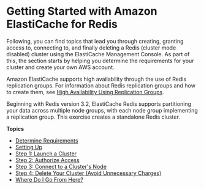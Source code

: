# Getting Started with Amazon ElastiCache for Redis<a name="GettingStarted"></a>

Following, you can find topics that lead you through creating, granting access to, connecting to, and finally deleting a Redis \(cluster mode disabled\) cluster using the ElastiCache Management Console\. As part of this, the section starts by helping you determine the requirements for your cluster and create your own AWS account\.

Amazon ElastiCache supports high availability through the use of Redis replication groups\. For information about Redis replication groups and how to create them, see [High Availability Using Replication Groups](Replication.md)\.

Beginning with Redis version 3\.2, ElastiCache Redis supports partitioning your data across multiple node groups, with each node group implementing a replication group\. This exercise creates a standalone Redis cluster\.

**Topics**
+ [Determine Requirements](getting-started-determine-requirements.md)
+ [Setting Up](set-up.md)
+ [Step 1: Launch a Cluster](GettingStarted.CreateCluster.md)
+ [Step 2: Authorize Access](GettingStarted.AuthorizeAccess.md)
+ [Step 3: Connect to a Cluster's Node](GettingStarted.ConnectToCacheNode.md)
+ [Step 4: Delete Your Cluster \(Avoid Unnecessary Charges\)](GettingStarted.DeleteCacheCluster.md)
+ [Where Do I Go From Here?](GettingStarted.WhereGoFromHere.md)